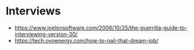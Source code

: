 # Interviews

- https://www.joelonsoftware.com/2006/10/25/the-guerrilla-guide-to-interviewing-version-30/
- https://tech.ovoenergy.com/how-to-nail-that-dream-job/
